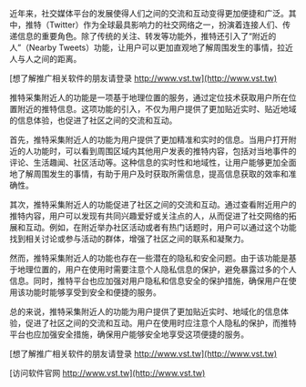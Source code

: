 近年来，社交媒体平台的发展使得人们之间的交流和互动变得更加便捷和广泛。其中，推特（Twitter）作为全球最具影响力的社交网络之一，扮演着连接人们、传递信息的重要角色。除了传统的关注、转发等功能外，推特还引入了“附近的人”（Nearby Tweets）功能，让用户可以更加直观地了解周围发生的事情，拉近人与人之间的距离。

[想了解推广相关软件的朋友请登录 http://www.vst.tw](http://www.vst.tw)

推特采集附近人的功能是一项基于地理位置的服务，通过定位技术获取用户所在位置附近的推特信息。这项功能的引入，不仅为用户提供了更加贴近实时、贴近地域的信息体验，也促进了社区之间的交流和互动。

首先，推特采集附近人的功能为用户提供了更加精准和实时的信息。当用户打开附近的人功能时，可以看到周围区域内其他用户发表的推特内容，包括对当地事件的评论、生活趣闻、社区活动等。这种信息的实时性和地域性，让用户能够更加全面地了解周围发生的事情，有助于用户及时获取所需信息，提高信息获取的效率和准确性。

其次，推特采集附近人的功能促进了社区之间的交流和互动。通过查看附近用户的推特内容，用户可以发现有共同兴趣爱好或关注点的人，从而促进了社交网络的拓展和互动。例如，在附近举办社区活动或者有热门话题时，用户可以通过这个功能找到相关讨论或参与活动的群体，增强了社区之间的联系和凝聚力。

然而，推特采集附近人的功能也存在一些潜在的隐私和安全问题。由于该功能是基于地理位置的，用户在使用时需要注意个人隐私信息的保护，避免暴露过多的个人信息。同时，推特平台也应加强对用户隐私和信息安全的保护措施，确保用户在使用该功能时能够享受到安全和便捷的服务。

总的来说，推特采集附近人的功能为用户提供了更加贴近实时、地域化的信息体验，促进了社区之间的交流和互动。用户在使用时应注意个人隐私的保护，而推特平台也应加强安全措施，确保用户能够安全地享受这项便捷的服务。

[想了解推广相关软件的朋友请登录 http://www.vst.tw](http://www.vst.tw)


[访问软件官网 http://www.vst.tw](http://www.vst.tw)
